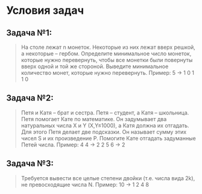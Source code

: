 # Условия задач
## Задача №1:
>На столе лежат n монеток. Некоторые из них лежат вверх решкой, а некоторые – гербом. Определите минимальное число монеток, которые нужно перевернуть, чтобы все монетки были повернуты вверх одной и той же стороной. Выведите минимальное количество монет, которые нужно перевернуть.
Пример:
5 -> 1 0 1 1 0
## Задача №2:
>Петя и Катя – брат и сестра. Петя – студент, а Катя – школьница. Петя помогает Кате по математике. Он задумывает два натуральных числа X и Y (X,Y≤1000), а Катя должна их отгадать. Для этого Петя делает две подсказки. Он называет сумму этих чисел S и их произведение P. Помогите Кате отгадать задуманные Петей числа.
Пример:
4 4 -> 2 2
5 6 -> 2
## Задача №3:
> Требуется вывести все целые степени двойки (т.е. числа вида 2k), не превосходящие числа N.
Пример:
10 -> 1 2 4 8